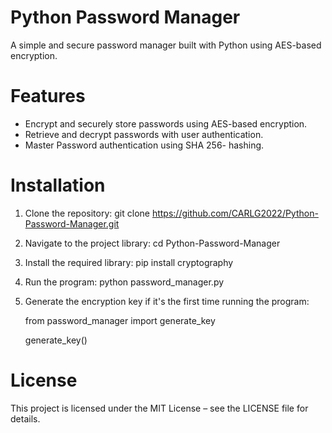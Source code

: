 # Python Password Manager 
A simple and secure password manager built with Python using AES-based encryption.
# Features
* Encrypt and securely store passwords using AES-based encryption.
* Retrieve and decrypt passwords with user authentication.
* Master Password authentication using SHA 256- hashing. 
# Installation
1. Clone the repository:
 git clone https://github.com/CARLG2022/Python-Password-Manager.git
2. Navigate to the project library:
cd Python-Password-Manager
3. Install the required library:
   pip install cryptography
4. Run the program:
   python password_manager.py
5. Generate the encryption key if it's the first time running the program:

    from password_manager import generate_key

    generate_key()
# License
This project is licensed under the MIT License – see the LICENSE file for details.
